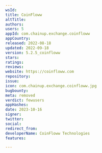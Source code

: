 ```yaml
---
wsId: 
title: CoinFloww
altTitle: 
authors: 
users: 5
appId: com.chainup.exchange.coinfloww
appCountry: 
released: 2022-08-18
updated: 2022-09-18
version: 5.2.5_coinfloww
stars: 
ratings: 
reviews: 
website: https://coinfloww.com
repository: 
issue: 
icon: com.chainup.exchange.coinfloww.jpg
bugbounty: 
meta: removed
verdict: fewusers
appHashes: 
date: 2023-10-16
signer: 
twitter: 
social: 
redirect_from: 
developerName: CoinFloww Technologies
features: 

---
```


